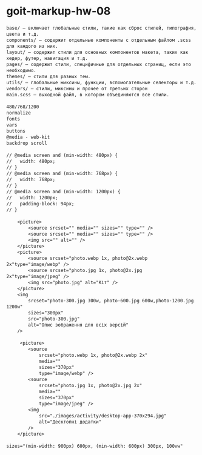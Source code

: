 # goit-markup-hw-08

    base/ — включает глобальные стили, такие как сброс стилей, типография, цвета и т.д.
    components/ — содержит отдельные компоненты с отдельным файлом .scss для каждого из них.
    layout/ — содержит стили для основных компонентов макета, таких как хедер, футер, навигация и т.д.
    pages/ — содержит стили, специфичные для отдельных страниц, если это необходимо.
    themes/ — стили для разных тем.
    utils/ — глобальные миксины, функции, вспомогательные селекторы и т.д.
    vendors/ — стили, миксины и прочее от третьих сторон
    main.scss — выходной файл, в котором объединяются все стили.

    480/768/1200
    normalize
    fonts
    vars
    buttons
    @media - web-kit
    backdrop scroll

    // @media screen and (min-width: 480px) {
    //   width: 480px;
    // }
    // @media screen and (min-width: 768px) {
    //   width: 768px;
    // }
    // @media screen and (min-width: 1200px) {
    //   width: 1200px;
    //   padding-block: 94px;
    // }

        <picture>
            <source srcset="" media="" sizes="" type="" />
            <source srcset="" media="" sizes="" type="" />
            <img src="" alt="" />
        </picture>
        <picture>
            <source srcset="photo.webp 1x, photo@2x.webp 2x"type="image/webp" />
            <source srcset="photo.jpg 1x, photo@2x.jpg 2x"type="image/jpeg" />
            <img src="photo.jpg" alt="Кіт" />
        </picture>
        <img
            srcset="photo-300.jpg 300w, photo-600.jpg 600w,photo-1200.jpg 1200w"
            sizes="300px"
            src="photo-300.jpg"
            alt="Опис зображення для всіх версій"
        />

         <picture>
            <source
                srcset="photo.webp 1x, photo@2x.webp 2x"
                media=""
                sizes="370px"
                type="image/webp" />
            <source
                srcset="photo.jpg 1x, photo@2x.jpg 2x"
                media=""
                sizes="370px"
                type="image/jpeg" />
            <img
                src="./images/activity/desktop-app-370x294.jpg"
                alt="Десктопні додатки"
            />
        </picture>

    sizes="(min-width: 900px) 600px, (min-width: 600px) 300px, 100vw"
